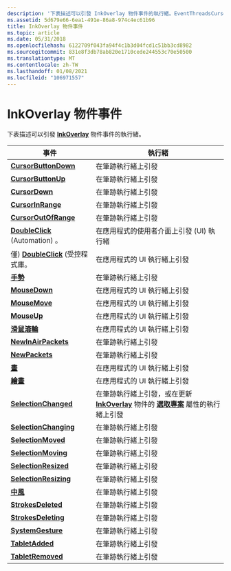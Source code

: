 ```yaml
---
description: '下表描述可以引發 InkOverlay 物件事件的執行緒。EventThreadsCursorButtonDownFires 筆跡 threadCursorButtonUpFires 筆墨 threadCursorDownFires 的筆墨 threadCursorInRangeFires on 筆墨 threadCursorOutOfRangeFires 上的筆墨 ThreadDoubleClick (Automation only) 。只會在應用程式的使用者介面上引發 (UI) threadDoubleClick (受控程式庫) 。在應用程式 ui 上，于應用程式 ui threadMouseUpFires 上的應用程式 ui 上，于應用程式 ui 上的應用程式 ui 上，于應用程式 ui 上的應用程式 ui 上，于應用程式 ui 上的應用程式 ui 上引發：在應用程式 ui threadMouseWheelFires 上的應用程式 ui threadNewInAirPacketsFires 上，在應用程式 ui threadNewPacketsFires 的筆墨線程或在更新 InkOverlay 物件選取專案的執行緒上，于筆墨 threadSelectionMovedFires 筆墨上的筆墨 threadSelectionMovingFires 上筆跡的筆墨 threadSelectionResizedFires 上筆墨 threadSelectionResizingFires 的筆墨 threadStrokeFires 上筆墨 threadStrokesDeletedFires 的筆墨 threadStrokesDeletingFires 上筆墨 threadSystemGestureFires 的筆墨 '
ms.assetid: 5d679e66-6ea1-491e-86a8-974c4ec61b96
title: InkOverlay 物件事件
ms.topic: article
ms.date: 05/31/2018
ms.openlocfilehash: 6122709f043fa94f4c1b3d04fcd1c51bb3cd8982
ms.sourcegitcommit: 831e8f3db78ab820e1710cede244553c70e50500
ms.translationtype: MT
ms.contentlocale: zh-TW
ms.lasthandoff: 01/08/2021
ms.locfileid: "106971557"
---
```

# <a name="inkoverlay-object-events"></a>InkOverlay 物件事件

下表描述可以引發 [**InkOverlay**](inkoverlay-class.md) 物件事件的執行緒。



| 事件                                                                             | 執行緒                                                                                                                                                                   |
|-----------------------------------------------------------------------------------|---------------------------------------------------------------------------------------------------------------------------------------------------------------------------|
| [**CursorButtonDown**](inkoverlay-cursorbuttondown.md)                           | 在筆跡執行緒上引發<br/>                                                                                                                                        |
| [**CursorButtonUp**](inkoverlay-cursorbuttonup.md)                               | 在筆跡執行緒上引發<br/>                                                                                                                                        |
| [**CursorDown**](inkoverlay-cursordown.md)                                       | 在筆跡執行緒上引發<br/>                                                                                                                                        |
| [**CursorInRange**](inkoverlay-cursorinrange.md)                                 | 在筆跡執行緒上引發<br/>                                                                                                                                        |
| [**CursorOutOfRange**](inkoverlay-cursoroutofrange.md)                           | 在筆跡執行緒上引發<br/>                                                                                                                                        |
| [**DoubleClick**](inkoverlay-doubleclick.md) (Automation) 。                  | 在應用程式的使用者介面上引發 (UI) 執行緒<br/>                                                                                                          |
| 僅) [**DoubleClick**](/previous-versions/ms567634(v=vs.100)) (受控程式庫。 | 在應用程式的 UI 執行緒上引發<br/>                                                                                                                           |
| [**手勢**](inkoverlay-gesture.md)                                             | 在筆跡執行緒上引發<br/>                                                                                                                                        |
| [**MouseDown**](inkoverlay-mousedown.md)                                         | 在應用程式的 UI 執行緒上引發<br/>                                                                                                                           |
| [**MouseMove**](inkoverlay-mousemove.md)                                         | 在應用程式的 UI 執行緒上引發<br/>                                                                                                                           |
| [**MouseUp**](inkoverlay-mouseup.md)                                             | 在應用程式的 UI 執行緒上引發<br/>                                                                                                                           |
| [**滑鼠滾輪**](inkoverlay-mousewheel.md)                                       | 在應用程式的 UI 執行緒上引發<br/>                                                                                                                           |
| [**NewInAirPackets**](inkoverlay-newinairpackets.md)                             | 在筆跡執行緒上引發<br/>                                                                                                                                        |
| [**NewPackets**](inkoverlay-newpackets.md)                                       | 在筆跡執行緒上引發<br/>                                                                                                                                        |
| [**畫**](inkoverlay-painted.md)                                             | 在應用程式的 UI 執行緒上引發<br/>                                                                                                                           |
| [**繪畫**](inkoverlay-painting.md)                                           | 在應用程式的 UI 執行緒上引發<br/>                                                                                                                           |
| [**SelectionChanged**](inkoverlay-selectionchanged.md)                           | 在筆跡執行緒上引發，或在更新 [**InkOverlay**](inkoverlay-class.md) 物件的 [**選取專案**](/windows/desktop/api/msinkaut/nf-msinkaut-iinkoverlay-get_selection) 屬性的執行緒上引發<br/> |
| [**SelectionChanging**](inkoverlay-selectionchanging.md)                         | 在筆跡執行緒上引發<br/>                                                                                                                                        |
| [**SelectionMoved**](inkoverlay-selectionmoved.md)                               | 在筆跡執行緒上引發<br/>                                                                                                                                        |
| [**SelectionMoving**](inkoverlay-selectionmoving.md)                             | 在筆跡執行緒上引發<br/>                                                                                                                                        |
| [**SelectionResized**](inkoverlay-selectionresized.md)                           | 在筆跡執行緒上引發<br/>                                                                                                                                        |
| [**SelectionResizing**](inkoverlay-selectionresizing.md)                         | 在筆跡執行緒上引發<br/>                                                                                                                                        |
| [**中風**](inkoverlay-stroke.md)                                               | 在筆跡執行緒上引發<br/>                                                                                                                                        |
| [**StrokesDeleted**](inkoverlay-strokesdeleted.md)                               | 在筆跡執行緒上引發<br/>                                                                                                                                        |
| [**StrokesDeleting**](inkoverlay-strokesdeleting.md)                             | 在筆跡執行緒上引發<br/>                                                                                                                                        |
| [**SystemGesture**](inkoverlay-systemgesture.md)                                 | 在筆跡執行緒上引發<br/>                                                                                                                                        |
| [**TabletAdded**](inkoverlay-tabletadded.md)                                     | 在筆跡執行緒上引發<br/>                                                                                                                                        |
| [**TabletRemoved**](inkoverlay-tabletremoved.md)                                 | 在筆跡執行緒上引發<br/>                                                                                                                                        |



 

 

